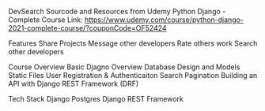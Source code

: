 DevSearch
Sourcode and Resources from Udemy Python Django - Complete Course
Link: https://www.udemy.com/course/python-django-2021-complete-course/?couponCode=OF52424

Features
Share Projects
Message other developers
Rate others work
Search other developers

Course Overview
Basic Djagno Overview
Database Design and Models
Static Files
User Registration & Authenticaiton
Search
Pagination
Building an API with Django REST Framework (DRF)

Tech Stack
Django
Postgres
Django REST Framework

